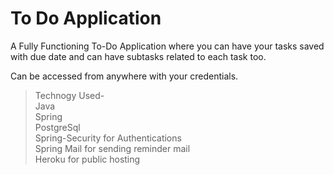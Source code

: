 # To Do Application

A Fully Functioning To-Do Application where you can have your tasks saved with due date and can have subtasks related to each task too.

Can be accessed from anywhere with your credentials.

>Technogy Used-<br/>
Java<br/>
Spring<br/>
PostgreSql<br/>
Spring-Security for Authentications<br/>
> Spring Mail for sending reminder mail<br/>
>Heroku for public hosting
> 
> 




